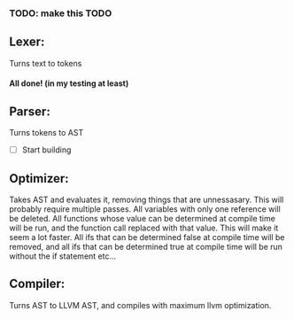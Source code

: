 ### TODO: make this TODO

## Lexer:
Turns text to tokens
#### All done! (in my testing at least)

## Parser:
Turns tokens to AST
 - [ ] Start building

## Optimizer:
 Takes AST and evaluates it, removing things that are unnessasary. 
 This will probably require multiple passes.
 All variables with only one reference will be deleted.
 All functions whose value can be determined at compile time will be run, and the function call replaced with that value. This will make it seem a lot faster.
 All ifs that can be determined false at compile time will be removed, and all ifs that can be determined true at compile time will be run without the if statement
 etc...

## Compiler:
Turns AST to LLVM AST, and compiles with maximum llvm optimization.